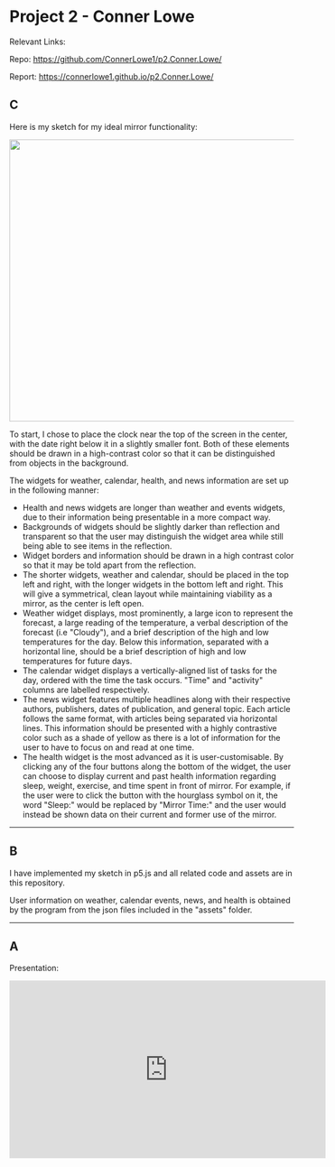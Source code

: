 # Project 2 - Conner Lowe

Relevant Links:

Repo: https://github.com/ConnerLowe1/p2.Conner.Lowe/

Report: https://connerlowe1.github.io/p2.Conner.Lowe/

## C

Here is my sketch for my ideal mirror functionality:

<img src="https://user-images.githubusercontent.com/114852176/202053274-abdb4346-4fe2-45d9-90e3-e53b3fd1a662.jpg" width="700" height = "500">

To start, I chose to place the clock near the top of the screen in the center, with the date right below it in a slightly smaller font. Both of these elements should be drawn in a high-contrast color so that it can be distinguished from objects in the background.

The widgets for weather, calendar, health, and news information are set up in the following manner:
- Health and news widgets are longer than weather and events widgets, due to their information being presentable in a more compact way.
- Backgrounds of widgets should be slightly darker than reflection and transparent so that the user may distinguish the widget area while still being able to see items in the reflection.
- Widget borders and information should be drawn in a high contrast color so that it may be told apart from the reflection.
- The shorter widgets, weather and calendar, should be placed in the top left and right, with the longer widgets in the bottom left and right. This will give a symmetrical, clean layout while maintaining viability as a mirror, as the center is left open.
- Weather widget displays, most prominently, a large icon to represent the forecast, a large reading of the temperature, a verbal description of the forecast (i.e "Cloudy"), and a brief description of the high and low temperatures for the day. Below this information, separated with a horizontal line, should be a brief description of high and low temperatures for future days.
- The calendar widget displays a vertically-aligned list of tasks for the day, ordered with the time the task occurs. "Time" and "activity" columns are labelled respectively.
- The news widget features multiple headlines along with their respective authors, publishers, dates of publication, and general topic. Each article follows the same format, with articles being separated via horizontal lines. This information should be presented with a highly contrastive color such as a shade of yellow as there is a lot of information for the user to have to focus on and read at one time.
- The health widget is the most advanced as it is user-customisable. By clicking any of the four buttons along the bottom of the widget, the user can choose to display current and past health information regarding sleep, weight, exercise, and time spent in front of mirror. For example, if the user were to click the button with the hourglass symbol on it, the word "Sleep:" would be replaced by "Mirror Time:" and the user would instead be shown data on their current and former use of the mirror.

---

## B 

I have implemented my sketch in p5.js and all related code and assets are in this repository.

User information on weather, calendar events, news, and health is obtained by the program from the json files included in the "assets" folder.

---

## A

Presentation: 

<p align="center">
<iframe width="560" height="315" src="https://www.youtube.com/embed/uJG_VkMvCQI" title="YouTube video player" frameborder="0" allow="accelerometer; autoplay; clipboard-write; encrypted-media; gyroscope; picture-in-picture" allowfullscreen></iframe>
</p>
